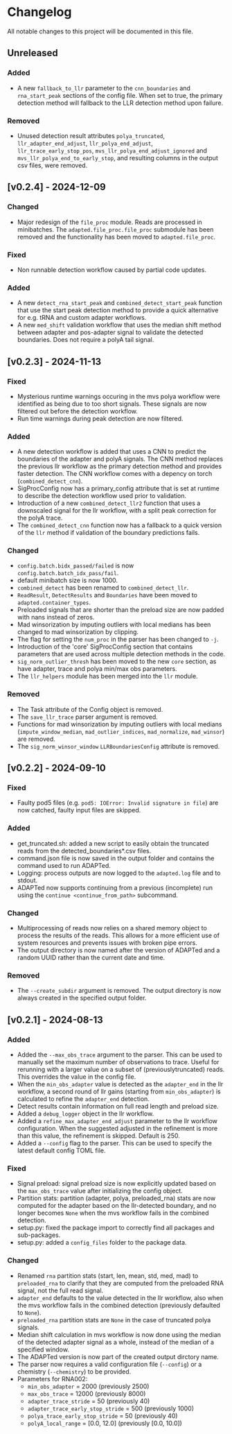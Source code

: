# Changelog

All notable changes to this project will be documented in this file.

## Unreleased

### Added

- A new `fallback_to_llr` parameter to the `cnn_boundaries` and `rna_start_peak` sections of the config file. When set to true, the primary detection method will fallback to the LLR detection method upon failure.

### Removed

- Unused detection result attributes `polya_truncated`, `llr_adapter_end_adjust`, `llr_polya_end_adjust`, `llr_trace_early_stop_pos`, `mvs_llr_polya_end_adjust_ignored` and `mvs_llr_polya_end_to_early_stop`, and resulting columns in the output csv files, were removed.

## [v0.2.4] - 2024-12-09

### Changed

- Major redesign of the `file_proc` module. Reads are processed in minibatches. The `adapted.file_proc.file_proc` submodule has been removed and the functionality has been moved to `adapted.file_proc`.

### Fixed

- Non runnable detection workflow caused by partial code updates.

### Added

- A new `detect_rna_start_peak` and `combined_detect_start_peak` function that use the start peak detection method to provide a quick alternative for e.g. tRNA and custom adapter workflows.
- A new `med_shift` validation workflow that uses the median shift method between adapter and pos-adapter signal to validate the detected boundaries. Does not require a polyA tail signal.

## [v0.2.3] - 2024-11-13

### Fixed

- Mysterious runtime warnings occuring in the mvs polya workflow were identified as being due to too short signals. These signals are now filtered out before the detection workflow.
- Run time warnings during peak detection are now filtered.

### Added

- A new detection workflow is added that uses a CNN to predict the boundaries of the adapter and polyA signals. The CNN method replaces the previous llr workflow as the primary detection method and provides faster detection. The CNN workflow comes with a depency on torch (`combined_detect_cnn`).
- SigProcConfig now has a primary_config attribute that is set at runtime to describe the detection workflow used prior to validation.
- Introduction of a new `combined_detect_llr2` function that uses a downscaled signal for the llr workflow, with a split peak correction for the polyA trace.
- The `combined_detect_cnn` function now has a fallback to a quick version of the `llr` method if validation of the boundary predictions fails.

### Changed

- `config.batch.bidx_passed/failed` is now `config.batch.batch_idx_pass/fail`.
- default minibatch size is now 1000.
- `combined_detect` has been renamed to `combined_detect_llr`.
- `ReadResult`, `DetectResults` and `Boundaries` have been moved to `adapted.container_types`.
- Preloaded signals that are shorter than the preload size are now padded with nans instead of zeros.
- Mad winsorization by imputing outliers with local medians has been changed to mad winsorization by clipping.
- The flag for setting the `num_proc` in the parser has been changed to `-j`.
- Introduction of the 'core' SigProcConfig section that contains parameters that are used across multiple detection methods in the code.
- `sig_norm_outlier_thresh` has been moved to the new `core` section, as have adapter, trace and polya min/max obs parameters.
- The `llr_helpers` module has been merged into the `llr` module.

### Removed

- The Task attribute of the Config object is removed.
- The `save_llr_trace` parser argument is removed.
- Functions for mad winsorization by imputing outliers with local medians (`impute_window_median`, `mad_outlier_indices`, `mad_normalize`, `mad_winsor`) are removed.
- The `sig_norm_winsor_window` `LLRBoundariesConfig` attribute is removed.


## [v0.2.2] - 2024-09-10

### Fixed

- Faulty pod5 files (e.g. `pod5: IOError: Invalid signature in file`) are now catched, faulty input files are skipped.

### Added

- get_truncated.sh: added a new script to easily obtain the truncated reads from the detected_boundaries*.csv files.
- command.json file is now saved in the output folder and contains the command used to run ADAPTed.
- Logging: process outputs are now logged to the `adapted.log` file and to stdout.
- ADAPTed now supports continuing from a previous (incomplete) run using the `continue <continue_from_path>` subcommand.

### Changed

- Multiprocessing of reads now relies on a shared memory object to process the results of the reads. This allows for a more efficient use of system resources and prevents issues with broken pipe errors.
- The output directory is now named after the version of ADAPTed and a random UUID rather than the current date and time.

### Removed

- The `--create_subdir` argument is removed. The output directory is now always created in the specified output folder.

## [v0.2.1] - 2024-08-13

### Added

- Added the `--max_obs_trace` argument to the parser. This can be used to manually set the maximum number of observations to trace. Useful for rerunning with a larger value on a subset of (previouslytruncated) reads. This overrides the value in the config file.
- When the `min_obs_adapter` value is detected as the `adapter_end` in the llr workflow, a second round of llr gains (starting from `min_obs_adapter`) is calculated to refine the `adapter_end` detection.
- Detect results contain information on full read length and preload size.
- Added a `debug_logger` object in the llr workflow.
- Added a `refine_max_adapter_end_adjust` parameter to the llr workflow configuration. When the suggested adjusted in the refinement is more than this value, the refinement is skipped. Default is 250.
- Added a `--config` flag to the parser. This can be used to specify the latest default config TOML file.

### Fixed

- Signal preload: signal preload size is now explicitly updated based on the `max_obs_trace` value after initializing the config object.
- Partition stats: partition (adapter, polya, preloaded_rna) stats are now computed for the adapter based on the llr-detected boundary, and no longer becomes `None` when the mvs workflow fails in the combined detection.
- setup.py: fixed the package import to correctly find all packages and sub-packages.
- setup.py: added a `config_files` folder to the package data.

### Changed

- Renamed `rna` partition stats (start, len, mean, std, med, mad) to `preloaded_rna` to clarify that they are computed from the preloaded RNA signal, not the full read signal.
- `adapter_end` defaults to the value detected in the llr workflow, also when the mvs workflow fails in the combined detection (previously defaulted to `None`).
- `preloaded_rna` partition stats are `None` in the case of truncated polya signals.
- Median shift calculation in mvs workflow is now done using the median of the detected adapter signal as a whole, instead of the median of a specified window.
- The ADAPTed version is now part of the created output dirctory name.
- The parser now requires a valid configuration file (`--config`) or a chemistry (`--chemistry`) to be provided.
- Parameters for RNA002:
  - `min_obs_adapter` = 2000 (previously 2500)
  - `max_obs_trace` = 12000 (previously 8000)
  - `adapter_trace_stride` = 50 (previously 40)
  - `adapter_trace_early_stop_stride` = 500 (previously 1000)
  - `polya_trace_early_stop_stride` = 50 (previously 40)
  - `polyA_local_range` = [0.0, 12.0] (previously [0.0, 10.0])
